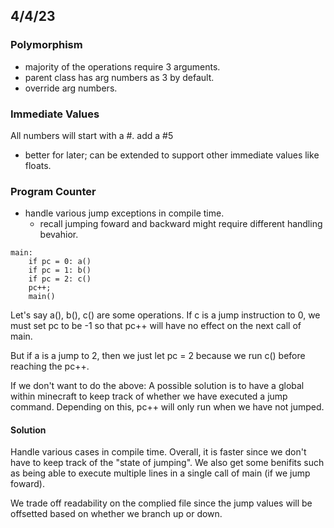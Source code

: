 ## 4/4/23

### Polymorphism
* majority of the operations require 3 arguments.
* parent class has arg numbers as 3 by default.
* override arg numbers.

### Immediate Values
All numbers will start with a #.
add a #5
* better for later; can be extended to support other immediate values like floats.

### Program Counter
* handle various jump exceptions in compile time.
    * recall jumping foward and backward might require different handling bevahior.
    
```
main:
    if pc = 0: a()
    if pc = 1: b()
    if pc = 2: c()
    pc++;
    main()
```

Let's say a(), b(), c() are some operations. If c is a jump instruction to 0, we must set pc to be -1 so that pc++ will have no effect on the next call of main. 

But if a is a jump to 2, then we just let pc = 2 because we run c() before reaching the pc++.

If we don't want to do the above: A possible solution is to have a global within minecraft to keep track of whether we have executed a jump command. Depending on this, pc++  will only run when we have not jumped.

#### Solution
Handle various cases in compile time. Overall, it is faster since we don't have to keep track of the "state of jumping". We also get some benifits such as being able to execute multiple lines in a single call of main (if we jump foward).

We trade off readability on the complied file since the jump values will be offsetted based on whether we branch up or down.